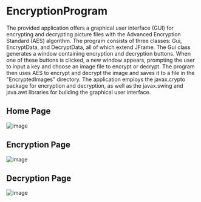 # EncryptionProgram

The provided application offers a graphical user interface (GUI) for encrypting and decrypting picture files with the Advanced Encryption Standard (AES) algorithm. The program consists of three classes: Gui, EncryptData, and DecryptData, all of which extend JFrame. The Gui class generates a window containing encryption and decryption buttons. When one of these buttons is clicked, a new window appears, prompting the user to input a key and choose an image file to encrypt or decrypt. The program then uses AES to encrypt and decrypt the image and saves it to a file in the "EncryptedImages" directory. The application employs the javax.crypto package for encryption and decryption, as well as the javax.swing and java.awt libraries for building the graphical user interface.


## Home Page
![image](https://user-images.githubusercontent.com/98030506/226164618-3ddfaad1-102c-4db9-b7bf-d1f7efd84902.png)

## Encryption Page
![image](https://user-images.githubusercontent.com/98030506/226164634-8642d10b-15db-48f8-b83d-68fd8e037126.png)

## Decryption Page
![image](https://user-images.githubusercontent.com/98030506/226164644-d699e60a-4217-4c82-95ed-c3dd5da0ed1d.png)

